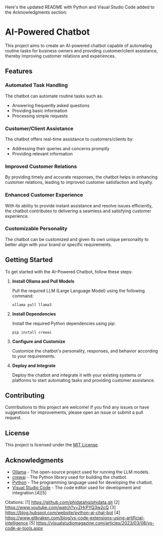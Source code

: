 Here's the updated README with Python and Visual Studio Code added to the Acknowledgments section:

# AI-Powered Chatbot

This project aims to create an AI-powered chatbot capable of automating routine tasks for business owners and providing customer/client assistance, thereby improving customer relations and experiences.

## Features

### Automated Task Handling

The chatbot can automate routine tasks such as:

- Answering frequently asked questions
- Providing basic information
- Processing simple requests

### Customer/Client Assistance

The chatbot offers real-time assistance to customers/clients by:

- Addressing their queries and concerns promptly
- Providing relevant information

### Improved Customer Relations

By providing timely and accurate responses, the chatbot helps in enhancing customer relations, leading to improved customer satisfaction and loyalty.

### Enhanced Customer Experience

With its ability to provide instant assistance and resolve issues efficiently, the chatbot contributes to delivering a seamless and satisfying customer experience.

### Customizable Personality

The chatbot can be customized and given its own unique personality to better align with your brand or specific requirements.

## Getting Started

To get started with the AI-Powered Chatbot, follow these steps:

1. **Install Ollama and Pull Models**

   Pull the required LLM (Large Language Model) using the following command:

   ```
   ollama pull llama3
   ```

2. **Install Dependencies**

   Install the required Python dependencies using pip:

   ```
   pip install crewai
   ```

3. **Configure and Customize**

   Customize the chatbot's personality, responses, and behavior according to your requirements.

4. **Deploy and Integrate**

   Deploy the chatbot and integrate it with your existing systems or platforms to start automating tasks and providing customer assistance.

## Contributing

Contributions to this project are welcome! If you find any issues or have suggestions for improvements, please open an issue or submit a pull request.

## License

This project is licensed under the [MIT License](LICENSE).

## Acknowledgments

- [Ollama](https://github.com/ollama/ollama) - The open-source project used for running the LLM models.
- [crewai](https://github.com/crew-ai/crewai) - The Python library used for building the chatbot.
- [Python](https://www.python.org/) - The programming language used for developing the chatbot.
- [Visual Studio Code](https://code.visualstudio.com/) - The code editor used for development and integration.[4][5]

Citations:
[1] https://github.com/phidatahq/phidata.git
[2] https://www.youtube.com/watch?v=ZHrPYQ3w2cQ
[3] https://blog.hubspot.com/website/python-ai-chat-bot
[4] https://www.gitkraken.com/blog/vs-code-extensions-using-artificial-intelligence
[5] https://visualstudiomagazine.com/articles/2023/03/08/vs-code-ai-tools.aspx
